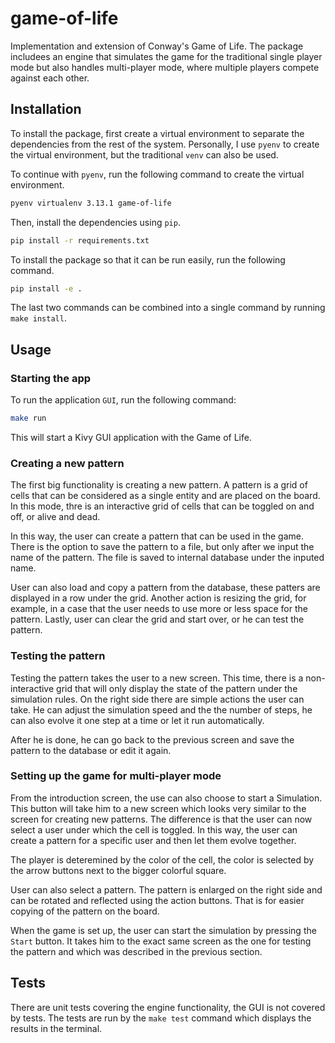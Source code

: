 # game-of-life

Implementation and extension of Conway's Game of Life.
The package includees an engine that simulates the game for the traditional single player mode but also handles multi-player mode, where multiple players compete against each other.

## Installation

To install the package, first create a virtual environment to separate the dependencies from the rest of the system.
Personally, I use `pyenv` to create the virtual environment, but the traditional `venv` can also be used.

To continue with `pyenv`, run the following command to create the virtual environment.

```bash
pyenv virtualenv 3.13.1 game-of-life
```

Then, install the dependencies using `pip`.

```bash
pip install -r requirements.txt
```

To install the package so that it can be run easily, run the following command.

```bash
pip install -e .
```

The last two commands can be combined into a single command by running `make install`.

## Usage

### Starting the app

To run the application `GUI`, run the following command:

```bash
make run
```

This will start a Kivy GUI application with the Game of Life.

### Creating a new pattern

The first big functionality is creating a new pattern.
A pattern is a grid of cells that can be considered as a single entity and are placed on the board.
In this mode, thre is an interactive grid of cells that can be toggled on and off, or alive and dead.

In this way, the user can create a pattern that can be used in the game.
There is the option to save the pattern to a file, but only after we input the name of the pattern.
The file is saved to internal database under the inputed name.

User can also load and copy a pattern from the database, these patters are displayed in a row under the grid.
Another action is resizing the grid, for example, in a case that the user needs to use more or less space for the pattern.
Lastly, user can clear the grid and start over, or he can test the pattern.

### Testing the pattern

Testing the pattern takes the user to a new screen.
This time, there is a non-interactive grid that will only display the state of the pattern under the simulation rules.
On the right side there are simple actions the user can take.
He can adjust the simulation speed and the the number of steps, he can also evolve it one step at a time or let it run automatically.

After he is done, he can go back to the previous screen and save the pattern to the database or edit it again.

### Setting up the game for multi-player mode

From the introduction screen, the use can also choose to start a Simulation.
This button will take him to a new screen which looks very similar to the screen for creating new patterns.
The difference is that the user can now select a user under which the cell is toggled.
In this way, the user can create a pattern for a specific user and then let them evolve together.

The player is deteremined by the color of the cell, the color is selected by the arrow buttons next to the bigger colorful square.

User can also select a pattern. The pattern is enlarged on the right side and can be rotated and reflected using the action buttons.
That is for easier copying of the pattern on the board.

When the game is set up, the user can start the simulation by pressing the `Start` button.
It takes him to the exact same screen as the one for testing the pattern and which was described in the previous section.

## Tests

There are unit tests covering the engine functionality, the GUI is not covered by tests.
The tests are run by the `make test` command which displays the results in the terminal.
